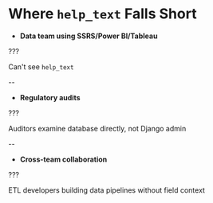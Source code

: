 # Where `help_text` Falls Short

- **Data team using SSRS/Power BI/Tableau**

???

Can't see `help_text`

--

- **Regulatory audits**

???

Auditors examine database directly, not Django admin

--

- **Cross-team collaboration**

???

ETL developers building data pipelines without field context
